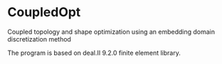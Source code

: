 # CoupledOpt
Coupled topology and shape optimization using an embedding domain discretization method

The program is based on deal.II 9.2.0 finite element library.
